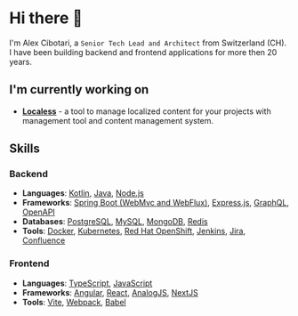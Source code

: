# Hi there 👋

I'm Alex Cibotari, a ``Senior Tech Lead and Architect`` from Switzerland (CH). I have been building backend and frontend applications for more then 20 years.

## I'm currently working on

- [**Localess**](https://github.com/Lessify/localess) - a tool to manage localized content for your projects with management tool and content management system.

## Skills
### Backend
 - **Languages**: [Kotlin](https://kotlinlang.org/), [Java](https://www.java.com/en/), [Node.js](https://nodejs.org/en)
 - **Frameworks**: [Spring Boot (WebMvc and WebFlux)](https://spring.io/), [Express.js](https://expressjs.com/), [GraphQL](https://graphql.org/), [OpenAPI](https://www.openapis.org/)
 - **Databases**: [PostgreSQL](https://www.postgresql.org/), [MySQL](https://www.mysql.com/), [MongoDB](https://www.mongodb.com/), [Redis](https://redis.io/)
 - **Tools**: [Docker](https://www.docker.com/), [Kubernetes](https://kubernetes.io/), [Red Hat OpenShift](https://www.redhat.com/en/technologies/cloud-computing/openshift), [Jenkins](https://www.jenkins.io/), [Jira](https://www.atlassian.com/software/jira), [Confluence](https://www.atlassian.com/software/confluence)
### Frontend
 - **Languages**: [TypeScript](https://www.typescriptlang.org/), [JavaScript](https://en.wikipedia.org/wiki/JavaScript)
 - **Frameworks**: [Angular](https://angular.dev/), [React](https://react.dev/), [AnalogJS](https://analogjs.org/), [NextJS](https://nextjs.org/)
 - **Tools**: [Vite](https://vitejs.dev/), [Webpack](https://webpack.js.org/), [Babel](https://babeljs.io/)

<!--
**alexcibotari/alexcibotari** is a ✨ _special_ ✨ repository because its `README.md` (this file) appears on your GitHub profile.

Here are some ideas to get you started:

- 🔭 I’m currently working on ...
- 🌱 I’m currently learning ...
- 👯 I’m looking to collaborate on ...
- 🤔 I’m looking for help with ...
- 💬 Ask me about ...
- 📫 How to reach me: ...
- 😄 Pronouns: ...
- ⚡ Fun fact: ...
-->
